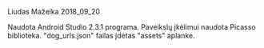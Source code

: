 Liudas Mažeika 2018_09_20

Naudota Android Studio 2.3.1 programa.
Paveikslų įkėlimui naudota Picasso biblioteka.
"dog_urls.json" failas įdėtas "assets" aplanke.
